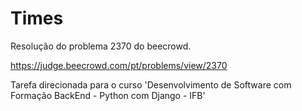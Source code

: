 # Times

Resolução do problema 2370 do beecrowd.

https://judge.beecrowd.com/pt/problems/view/2370

Tarefa direcionada para o curso 'Desenvolvimento de Software com Formação BackEnd - Python com Django - IFB'
